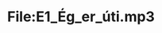 ---
title: File:E1_Ég_er_úti.mp3
recording of: Ég er úti.
reading speed: slow
speaker: E
license: CC0
---
